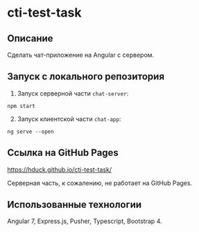# cti-test-task

## Описание

Сделать чат-приложение на Angular с сервером.

## Запуск с локального репозитория

1. Запуск серверной части `chat-server`:
```
npm start
```
2. Запуск клиентской части `chat-app`:
```
ng serve --open
```

## Ссылка на GitHub Pages

https://hduck.github.io/cti-test-task/

Серверная часть, к сожалению, не работает на GitHub Pages.

## Использованные технологии

Angular 7, Express.js, Pusher, Typescript, Bootstrap 4.
